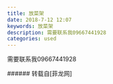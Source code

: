 ```yaml
---
title: 放菜架
date: 2018-7-12 12:07
keywords: 放菜架
description: 需要联系我09667441928
categories: used
---
```

<td class="t_f" id="postmessage_1504271">

需要联系我09667441928<br/>
<img alt="" border="0" class="zoom" data-cf-modified-0445daf5ea9c75d9360fe8e9-="" file="http://www.flw.ph/data/appbyme/upload/image/201807/12/fsJQIkQAhzMX.jpg" id="aimg_EYuQq" lazyloadthumb="1" onclick="" onmouseover="" src="http://www.flw.ph/data/appbyme/upload/image/201807/12/fsJQIkQAhzMX.jpg"/><br/>
<img alt="" border="0" class="zoom" data-cf-modified-0445daf5ea9c75d9360fe8e9-="" file="http://www.flw.ph/data/appbyme/upload/image/201807/12/xIyYl8vGvjmy.jpg" id="aimg_bS9ir" lazyloadthumb="1" onclick="" onmouseover="" src="http://www.flw.ph/data/appbyme/upload/image/201807/12/xIyYl8vGvjmy.jpg"/><br/>
<img alt="" border="0" class="zoom" data-cf-modified-0445daf5ea9c75d9360fe8e9-="" file="http://www.flw.ph/data/appbyme/upload/image/201807/12/LWDFI3HwlK6A.jpg" id="aimg_RN6vu" lazyloadthumb="1" onclick="" onmouseover="" src="http://www.flw.ph/data/appbyme/upload/image/201807/12/LWDFI3HwlK6A.jpg"/><br/>
<img alt="" border="0" class="zoom" data-cf-modified-0445daf5ea9c75d9360fe8e9-="" file="http://www.flw.ph/data/appbyme/upload/image/201807/12/AX1UNMEO975f.jpg" id="aimg_sgQzp" lazyloadthumb="1" onclick="" onmouseover="" src="http://www.flw.ph/data/appbyme/upload/image/201807/12/AX1UNMEO975f.jpg"/><br/>
<img alt="" border="0" class="zoom" data-cf-modified-0445daf5ea9c75d9360fe8e9-="" file="http://www.flw.ph/data/appbyme/upload/image/201807/12/XjLCUfhMDS70.jpg" id="aimg_OpHA3" lazyloadthumb="1" onclick="" onmouseover="" src="http://www.flw.ph/data/appbyme/upload/image/201807/12/XjLCUfhMDS70.jpg"/><br/>
<img alt="" border="0" class="zoom" data-cf-modified-0445daf5ea9c75d9360fe8e9-="" file="http://www.flw.ph/data/appbyme/upload/image/201807/12/c9LPFPfpZpg1.jpg" id="aimg_w8PB4" lazyloadthumb="1" onclick="" onmouseover="" src="http://www.flw.ph/data/appbyme/upload/image/201807/12/c9LPFPfpZpg1.jpg"/><br/>
<img alt="" border="0" class="zoom" data-cf-modified-0445daf5ea9c75d9360fe8e9-="" file="http://www.flw.ph/data/appbyme/upload/image/201807/12/R5H7x5GcKxSJ.jpg" id="aimg_acHx4" lazyloadthumb="1" onclick="" onmouseover="" src="http://www.flw.ph/data/appbyme/upload/image/201807/12/R5H7x5GcKxSJ.jpg"/><br/>
</td>
###### 转载自[菲龙网]